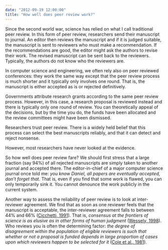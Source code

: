 ```yaml
---
date: "2012-09-19 12:00:00"
title: "How well does peer review work?"
---
```




Since the second world war, science has relied on what I call traditional peer review. In this form of peer review, researchers send their manuscript to journal. An editor then reviews the manuscript and if it is judged suitable, the manuscript is sent to reviewers who must make a recommendation. If the recommendations are good, the editor might ask the authors to revise their work. The revised manuscript can be sent back to the reviewers. Typically, the authors do not know who the reviewers are.

In computer science and engineering, we often rely also on peer reviewed conferences: they work the same way except that the peer review process is much shorter and it typically only involves one round. That is, the manuscript is either accepted as is or rejected definitively.

Governments attribute research grants according to the same peer review process. However, in this case, a research proposal is reviewed instead and there is typically only one round of review. You can theoretically appeal of the decisions, but by the time you do, the funds have been allocated and the review committees might have been dismissed.

Researchers trust peer review. There is a widely held belief that this process can select the best manuscripts reliably, and that it can detect and reject nonsense.

However, most researchers have never looked at the evidence.

So how well does peer review fare? We should first stress that a large fraction (say 94%) of all rejected manuscripts are simply taken to another journal and accepted there. The editor-in-chief of a major computer science journal once told me: <em>you know Daniel, all papers are eventually accepted, don&rsquo;t forget that</em>. That is, even if you find that some work is flawed, you can only temporarily sink it. You cannot denounce the work publicly in the current system.

Another way to assess the reliability of peer review is to look at inter-reviewer agreement. We find that as soon as one reviewer feels that the manuscript is acceptable, the inter-reviewer agreement falls to between 44% and 66% ([Cicchetti, 1991](http://journals.cambridge.org/action/displayAbstract?fromPage=online&amp;aid=7250552&amp;fileId=S0140525X00065675)). That is, <em>consensus at the frontiers of science is as elusive as in other forms of human judgment</em> ([Wessely, 1998](http://secure.jbs.elsevierhealth.com/action/cookieAbsent)). Who reviews you is often the determining factor: <em>the degree of disagreement within the population of eligible reviewers is such that whether or not a proposal is funded depends in large proportion of cases upon which reviewers happen to be selected for it</em> ([Cole et al., 1981](http://www.sciencemag.org/content/214/4523/881)).


